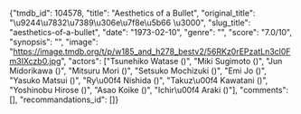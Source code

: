 {"tmdb_id": 104578, "title": "Aesthetics of a Bullet", "original_title": "\u9244\u7832\u7389\u306e\u7f8e\u5b66 \u3000", "slug_title": "aesthetics-of-a-bullet", "date": "1973-02-10", "genre": "", "score": "7.0/10", "synopsis": "", "image": "https://image.tmdb.org/t/p/w185_and_h278_bestv2/56RKz0rEPzatLn3cl0Fm3IXczb0.jpg", "actors": ["Tsunehiko Watase ()", "Miki Sugimoto ()", "Jun Midorikawa ()", "Mitsuru Mori ()", "Setsuko Mochizuki ()", "Emi Jo ()", "Yasuko Matsui ()", "Ry\u00f4 Nishida ()", "Takuz\u00f4 Kawatani ()", "Yoshinobu Hirose ()", "Asao Koike ()", "Ichir\u00f4 Araki ()"], "comments": [], "recommandations_id": []}